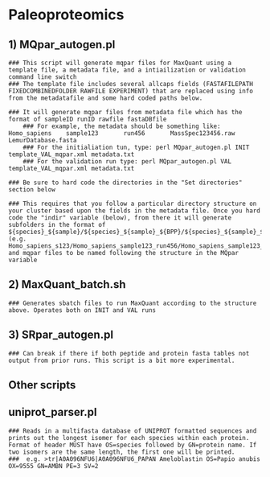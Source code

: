 # Paleoproteomics

## 1) MQpar_autogen.pl

	### This script will generate mqpar files for MaxQuant using a template file, a metadata file, and a intiailization or validation command line switch
	### The template file includes several allcaps fields (FASTAFILEPATH FIXEDCOMBINEDFOLDER RAWFILE EXPERIMENT) that are replaced using info from the metadatafile and some hard coded paths below.

	### It will generate mqpar files from metadata file which has the format of sampleID runID rawfile fastaDBfile
        ### For example, the metadata should be something like:     Homo_sapiens    sample123       run456       MassSpec123456.raw      LemurDatabase.fasta
        ### For the initialiation tun, type: perl MQpar_autogen.pl INIT template_VAL_mqpar.xml metadata.txt
        ### For the validation run type: perl MQpar_autogen.pl VAL template_VAL_mqpar.xml metadata.txt

	### Be sure to hard code the directories in the "Set directories" section below

	### This requires that you follow a particular directory structure on your cluster based upon the fields in the metadata file. Once you hard code the "indir" variable (below), from there it will generate subfolders in the format of ${species}_${sample}/${species}_${sample}_${BPP}/${species}_${sample}_${BPP}_$MQrun (e.g. Homo_sapiens_s123/Homo_sapiens_sample123_run456/Homo_sapiens_sample123_run456_INIT) and mqpar files to be named following the structure in the MQpar variable


## 2) MaxQuant_batch.sh

	### Generates sbatch files to run MaxQuant according to the structure above. Operates both on INIT and VAL runs

## 3) SRpar_autogen.pl

	### Can break if there if both peptide and protein fasta tables not output from prior runs. This script is a bit more experimental.  


## Other scripts

## uniprot_parser.pl
	### Reads in a multifasta database of UNIPROT formatted sequences and prints out the longest isomer for each species within each protein. Format of header MUST have OS=species followed by GN=protein name. If two isomers are the same length, the first one will be printed.
	###  e.g. >tr|A0A096NFU6|A0A096NFU6_PAPAN Ameloblastin OS=Papio anubis OX=9555 GN=AMBN PE=3 SV=2


